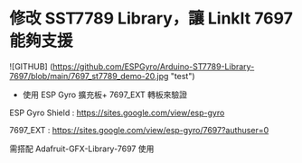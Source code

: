 # 修改 SST7789 Library，讓 LinkIt 7697 能夠支援

![GITHUB] (https://github.com/ESPGyro/Arduino-ST7789-Library-7697/blob/main/7697_st7789_demo-20.jpg "test")

- 使用 ESP Gyro 擴充板+ 7697_EXT 轉板來驗證

ESP Gyro Shield :  https://sites.google.com/view/esp-gyro

7697_EXT : https://sites.google.com/view/esp-gyro/7697?authuser=0

需搭配 Adafruit-GFX-Library-7697 使用
